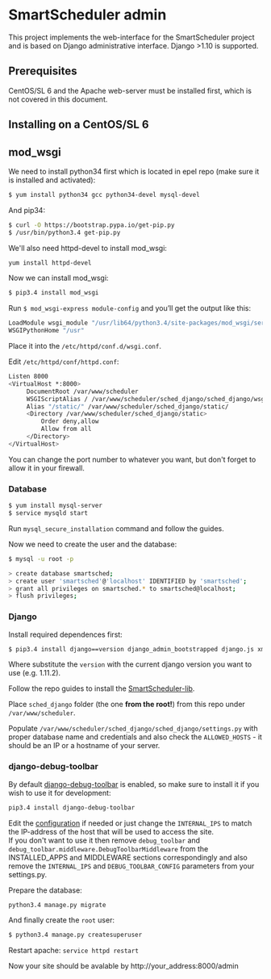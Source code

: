 # SmartScheduler admin

This project implements the web-interface for the SmartScheduler project and is based on Django administrative interface. Django >1.10 is supported.

## Prerequisites

CentOS/SL 6 and the Apache web-server must be installed first, which is not covered in this document.

## Installing on a CentOS/SL 6

## mod_wsgi

We need to install python34 first which is located in epel repo (make sure it is installed and activated):

```bash
$ yum install python34 gcc python34-devel mysql-devel
```

And pip34:
```bash
$ curl -O https://bootstrap.pypa.io/get-pip.py
$ /usr/bin/python3.4 get-pip.py
```

We'll also need httpd-devel to install mod_wsgi:

```bash
yum install httpd-devel
```

Now we can install mod_wsgi:

```bash
$ pip3.4 install mod_wsgi
```

Run `$ mod_wsgi-express module-config` and you’ll get the output like this:
```bash
LoadModule wsgi_module "/usr/lib64/python3.4/site-packages/mod_wsgi/server/mod_wsgi-py34.cpython-34m.so"
WSGIPythonHome "/usr"
```
Place it into the `/etc/httpd/conf.d/wsgi.conf`.

Edit `/etc/httpd/conf/httpd.conf`:
```bash
Listen 8000
<VirtualHost *:8000>
     DocumentRoot /var/www/scheduler
     WSGIScriptAlias / /var/www/scheduler/sched_django/sched_django/wsgi.py
     Alias "/static/" /var/www/scheduler/sched_django/static/
     <Directory /var/www/scheduler/sched_django/static>
         Order deny,allow
         Allow from all
     </Directory>
</VirtualHost>
```

You can change the port number to whatever you want, but don't forget to allow it in your firewall.


### Database
```bash
$ yum install mysql-server
$ service mysqld start
```

Run `mysql_secure_installation` command and follow the guides.

Now we need to create the user and the database:
```bash
$ mysql -u root -p

> create database smartsched;
> create user 'smartsched'@'localhost' IDENTIFIED by 'smartsched';
> grant all privileges on smartsched.* to smartsched@localhost;
> flush privileges;
```

### Django

Install required dependences first:
```bash
$ pip3.4 install django==version django_admin_bootstrapped django.js xmltodict django-bootstrap3 django-fontawesome mysqlclient
```

Where substitute the `version` with the current django version you want to use (e.g. 1.11.2).

Follow the repo guides to install the [SmartScheduler-lib](https://git.jinr.ru/cloud-team/SmartScheduler-lib).

Place `sched_django` folder (the one **from the root!**) from this repo under `/var/www/scheduler`.

Populate `/var/www/scheduler/sched_django/sched_django/settings.py` with proper database name and credentials and also check the `ALLOWED_HOSTS` - it should be an IP or a hostname of your server.

>>
### django-debug-toolbar
By default [django-debug-toolbar](https://django-debug-toolbar.readthedocs.io/en/stable/) is enabled, so make sure to install it if you wish to use it for development:  
```bash
pip3.4 install django-debug-toolbar
```
Edit the [configuration](https://django-debug-toolbar.readthedocs.io/en/stable/) if needed or just change the `INTERNAL_IPS` to match the IP-address of the host that will be used to access the site.  
If you don't want to use it then remove `debug_toolbar` and `debug_toolbar.middleware.DebugToolbarMiddleware` from the INSTALLED_APPS and MIDDLEWARE sections correspondingly and also remove the `INTERNAL_IPS` and `DEBUG_TOOLBAR_CONFIG` parameters from your settings.py.
>>

Prepare the database:
```bash
python3.4 manage.py migrate
```

And finally create the `root` user:
```bash
$ python3.4 manage.py createsuperuser
```

Restart apache: `service httpd restart`

Now your site should be avalable by http://your_address:8000/admin